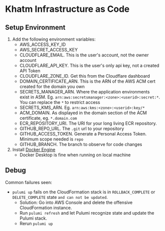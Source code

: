 # Khatm Infrastructure as Code

## Setup Environment
1. Add the following environment variables:
    - AWS_ACCESS_KEY_ID
    - AWS_SECRET_ACCESS_KEY
    - CLOUDFLARE_EMAIL. This is the user's account, not the owner account
    - CLOUDFLARE_API_KEY. This is the user's only api key, not a created API Token
    - CLOUDFLARE_ZONE_ID. Get this from the Cloudflare dashboard
    - DOMAIN_CERTIFICATE_ARN. This is the ARN of the AWS ACM cert created for the domain you own
    - SECRETS_MANAGER_ARN. Where the application environments exist in ASM. Eg. `arn:aws:secretsmanager:<zone>:<userid>:secret:*`. You can replace the `*` to restrict access
    - SECRETS_KMS_ARN. Eg. `arn:aws:kms:<zone>:<userid>:key/*`
    - ACM_DOMAIN. As displayed in the domain section of the ACM certificate, eg. `*.domain.com`
    - ECR_REPOSITORY_URI. The URI for your long living ECR repository.
    - GITHUB_REPO_URL. The `.git` url to your repository
    - GITHUB_ACCESS_TOKEN. Generate a Personal Access Token. Minimum scope needed is `repo`
    - GITHUB_BRANCH. The branch to observe for code changes
1. Install [Docker Engine](https://docs.docker.com/get-docker/)
    - Docker Desktop is fine when running on local machine

## Debug

Common failures seen:
- `pulumi up` fails on the CloudFormation stack is in `ROLLBACK_COMPLETE` or `DELETE_COMPLETE` state `and can not be updated`.
  - Solution: Go into AWS Console and delete the offensive CloudFormation instance.
  - Run `pulumi refresh` and let Pulumi recognize state and update the Pulumi stack.
  - Rerun `pulumi up`